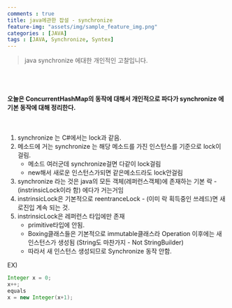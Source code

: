 ```yaml
---
comments : true
title: java에관한 잡설 - synchronize
feature-img: "assets/img/sample_feature_img.png"
categories : [JAVA]
tags : [JAVA, Synchronize, Syntex]
---
```


> java synchronize 에대한 개인적인 고찰입니다.

<br/>
<br/>

#### 오늘은 ConcurrentHashMap의 동작에 대해서 개인적으로 파다가 synchronize 에 기본 동작에 대해 정리한다.
<br/>

1. synchronize 는 C#에서는 lock과 같음. 
2. 메소드에 거는 synchronize 는 해당 메소드를 가진 인스턴스를 기준으로 lock이 걸림.
    - 메소드 여러군데 synchronize걸면 다같이 lock걸림
    - new해서 새로운 인스턴스가되면 같은메소드라도 lock안걸림
3. synchronize 라는 것은 java의 모든 객체(레퍼런스객체)에 존재하는 기본 락 - (instrinsicLock이라 함) 에다가 거는거임
4. instrinsicLock은 기본적으로 reentranceLock - (이미 락 획득중인 쓰레드)면 새로진입 계속 되는 것.
5. instrinsicLock은 레퍼런스 타입에만 존재
    - primitive타입에 안됨.
    - Boxing클래스들은 기본적으로 immutable클래스라 Operation 이후에는 새 인스턴스가 생성됨 (String도 마찬가지 - Not StringBuilder)
    - 따라서 새 인스턴스 생성되므로 Synchronize 동작 안함.

EX)
~~~java
Integer x = 0;
x++;
equals
x = new Integer(x+1);
~~~    